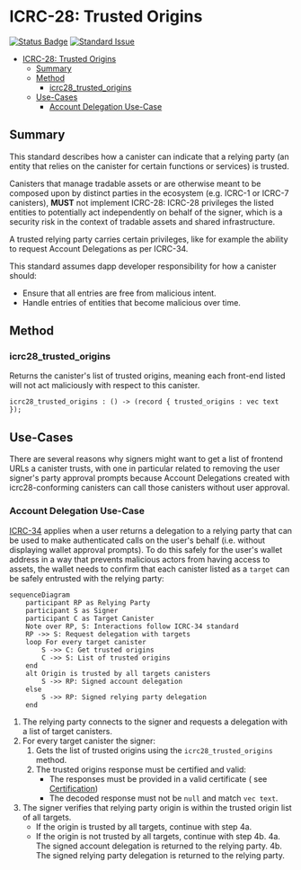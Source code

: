 # ICRC-28: Trusted Origins

[![Status Badge](https://img.shields.io/badge/STATUS-DRAFT-ffcc00.svg)](https://github.com/orgs/dfinity/projects/31)
[![Standard Issue](https://img.shields.io/badge/ISSUE-ICRC--28-blue?logo=github)](https://github.com/dfinity/wg-identity-authentication/issues/115)

<!-- TOC -->
* [ICRC-28: Trusted Origins](#icrc-28-trusted-origins)
  * [Summary](#summary)
  * [Method](#method)
    * [icrc28_trusted_origins](#icrc28_trusted_origins)
  * [Use-Cases](#use-cases)
    * [Account Delegation Use-Case](#account-delegation-use-case)
<!-- TOC -->

## Summary

This standard describes how a canister can indicate that a relying party (an entity that relies on the canister for certain functions or services) is trusted.

Canisters that manage tradable assets or are otherwise meant to be composed upon by distinct parties in the ecosystem (e.g. ICRC-1 or ICRC-7 canisters), 
**MUST** not implement ICRC-28: ICRC-28 privileges the listed entities to potentially act independently on behalf of the signer, which is a security risk in the context of tradable assets and shared infrastructure.

A trusted relying party carries certain privileges, like for example the ability to request Account Delegations as per ICRC-34.

This standard assumes dapp developer responsibility for how a canister should:
- Ensure that all entries are free from malicious intent.
- Handle entries of entities that become malicious over time.

## Method

### icrc28_trusted_origins

Returns the canister's list of trusted origins, meaning each front-end listed will not act maliciously with respect to this canister.

```
icrc28_trusted_origins : () -> (record { trusted_origins : vec text });
```

## Use-Cases

There are several reasons why signers might want to get a list of frontend URLs a canister trusts, with one in 
particular related to removing the user signer's party approval prompts because Account Delegations created
with icrc28-conforming canisters can call those canisters without user approval.


### Account Delegation Use-Case

[ICRC-34](./icrc_34_delegation.md) applies when a user returns a delegation to a relying party that 
can be used to make authenticated calls on the user's behalf (i.e. without displaying wallet approval prompts). 
To do this safely for the user's wallet address in a way that prevents malicious actors from having access to 
assets, the wallet needs to confirm that each canister listed as a `target` can be safely entrusted with the 
relying party:

```mermaid
sequenceDiagram
    participant RP as Relying Party
    participant S as Signer
    participant C as Target Canister
    Note over RP, S: Interactions follow ICRC-34 standard
    RP ->> S: Request delegation with targets
    loop For every target canister
        S ->> C: Get trusted origins
        C ->> S: List of trusted origins
    end
    alt Origin is trusted by all targets canisters
        S ->> RP: Signed account delegation
    else
        S ->> RP: Signed relying party delegation
    end
```

1. The relying party connects to the signer and requests a delegation with a list of target canisters.
2. For every target canister the signer:
    1. Gets the list of trusted origins using the `icrc28_trusted_origins` method.
    2. The trusted origins response must be certified and valid:
        * The responses must be provided in a valid certificate (
          see [Certification](https://internetcomputer.org/docs/current/references/ic-interface-spec#certification))
        * The decoded response must not be `null` and match `vec text`.
3. The signer verifies that relying party origin is within the trusted origin list of all targets.
    * If the origin is trusted by all targets, continue with step 4a.
    * If the origin is not trusted by all targets, continue with step 4b.
4a. The signed account delegation is returned to the relying party.
4b. The signed relying party delegation is returned to the relying party.